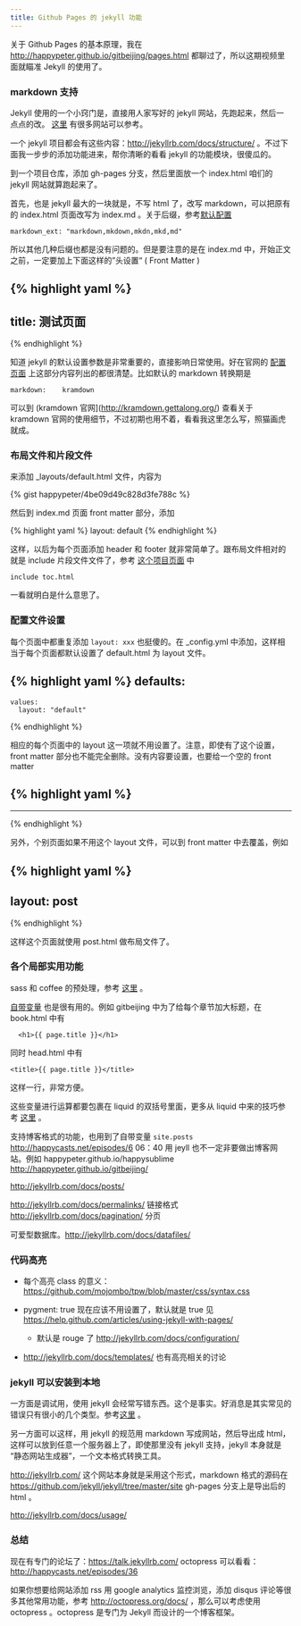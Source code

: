 ```yaml
---
title: Github Pages 的 jekyll 功能
---
```


关于 Github Pages 的基本原理，我在 <http://happypeter.github.io/gitbeijing/pages.html> 都聊过了，所以这期视频里面就瞄准 Jekyll 的使用了。

### markdown 支持

Jekyll 使用的一个小窍门是，直接用人家写好的 jekyll 网站，先跑起来，然后一点点的改。
[这里](https://github.com/jekyll/jekyll/wiki/sites) 有很多网站可以参考。

一个 jekyll 项目都会有这些内容：http://jekyllrb.com/docs/structure/
。不过下面我一步步的添加功能进来，帮你清晰的看看 jekyll 的功能模块，很傻瓜的。

到一个项目仓库，添加 gh-pages 分支，然后里面放一个 index.html 咱们的 jekyll 网站就算跑起来了。


首先，也是 jekyll 最大的一块就是，不写 html 了，改写 markdown，可以把原有的 index.html 页面改写为 index.md 。关于后缀，参考[默认配置](http://jekyllrb.com/docs/configuration/) 

    markdown_ext: "markdown,mkdown,mkdn,mkd,md"

所以其他几种后缀也都是没有问题的。但是要注意的是在 index.md 中，开始正文之前，一定要加上下面这样的”头设置“ ( Front Matter )

{% highlight yaml %}
---
title: 测试页面
---
{% endhighlight %}


知道 jekyll 的默认设置参数是非常重要的，直接影响日常使用。好在官网的 [配置页面](http://jekyllrb.com/docs/configuration/) 上这部分内容列出的都很清楚。比如默认的 markdown 转换期是

    markdown:    kramdown

可以到 (kramdown 官网](http://kramdown.gettalong.org/) 查看关于 kramdown 官网的使用细节，不过初期也用不着，看看我这里怎么写，照猫画虎就成。
<!-- 
- http://jekyllrb.com/docs/configuration/ 可以配置 kramdown 用 GFM 
  - 试了一下 ```ruby 这种形式还是实现不了高亮，所以还是用 liquid 格式的吧
  - 统一挺好
  - 这样只需要在 _config.yml 中什么都不做就行了，默认就是 kramdown
-->

### 布局文件和片段文件
来添加 _layouts/default.html 文件，内容为

{% gist happypeter/4be09d49c828d3fe788c %}


然后到 index.md 页面 front matter 部分，添加

{% highlight yaml %}
layout: default
{% endhighlight %}

这样，以后为每个页面添加 header 和 footer 就非常简单了。跟布局文件相对的就是 include 片段文件文件了，参考 [这个项目页面](https://github.com/happypeter/gitbeijing/blob/gh-pages/index.md) 中 

    include toc.html

一看就明白是什么意思了。

### 配置文件设置
每个页面中都重复添加 `layout: xxx` 也挺傻的。在 _config.yml 中添加，这样相当于每个页面都默认设置了 default.html 为 layout 文件。

{% highlight yaml %}
defaults:
  -
    values:
      layout: "default"
{% endhighlight %}

相应的每个页面中的 layout 这一项就不用设置了。注意，即使有了这个设置，front matter 部分也不能完全删除。没有内容要设置，也要给一个空的 front matter

{% highlight yaml %}
---
---
{% endhighlight %}

另外，个别页面如果不用这个 layout 文件，可以到 front matter 中去覆盖，例如

{% highlight yaml %}
---
layout: post
---
{% endhighlight %}

这样这个页面就使用 post.html 做布局文件了。


### 各个局部实用功能

sass 和 coffee 的预处理，参考 [这里](http://jekyllrb.com/docs/assets/) 。

[自带变量](http://jekyllrb.com/docs/variables/) 也是很有用的。例如 gitbeijing 中为了给每个章节加大标题，在 book.html 中有 

      <h1>{{ page.title }}</h1>

同时 head.html 中有

    <title>{{ page.title }}</title>

这样一行，非常方便。

这些变量进行运算都要包裹在 liquid 的双括号里面，更多从 liquid 中来的技巧参考 [这里](http://jekyllrb.com/docs/templates/) 。

支持博客格式的功能，也用到了自带变量 `site.posts`
http://happycasts.net/episodes/6  06：40
用 jeyll 也不一定非要做出博客网站。例如 happypeter.github.io/happysublime  http://happypeter.github.io/gitbeijing/

http://jekyllrb.com/docs/posts/

http://jekyllrb.com/docs/permalinks/ 链接格式
http://jekyllrb.com/docs/pagination/ 分页

可爱型数据库。http://jekyllrb.com/docs/datafiles/


### 代码高亮

  - 每个高亮 class 的意义：https://github.com/mojombo/tpw/blob/master/css/syntax.css
  - pygment: true 现在应该不用设置了，默认就是 true 见 https://help.github.com/articles/using-jekyll-with-pages/
    - 默认是 rouge 了 http://jekyllrb.com/docs/configuration/

  - http://jekyllrb.com/docs/templates/ 也有高亮相关的讨论

<!-- - http://jekyllrb.com/docs/posts/ 有代码高亮的讨论，看来想高亮必须用 liquid 没有其他选择 -->


### jekyll 可以安装到本地

一方面是调试用，使用 jekyll 会经常写错东西。这个是事实。好消息是其实常见的错误只有很小的几个类型。参考[这里](http://jekyllrb.com/docs/troubleshooting/) 。


另一方面可以这样，用 jekyll 的规范用 markdown 写成网站，然后导出成 html，这样可以放到任意一个服务器上了，即使那里没有 jekyll 支持，jekyll 本身就是 “静态网站生成器”，一个文本格式转换工具。

http://jekyllrb.com/ 这个网站本身就是采用这个形式，markdown 格式的源码在  https://github.com/jekyll/jekyll/tree/master/site  gh-pages 分支上是导出后的 html 。

http://jekyllrb.com/docs/usage/

### 总结
现在有专门的论坛了：https://talk.jekyllrb.com/
octopress 可以看看：http://happycasts.net/episodes/36

如果你想要给网站添加 rss 用 google analytics 监控浏览，添加 disqus 评论等很多其他常用功能，参考 <http://octopress.org/docs/> ，那么可以考虑使用 octopress 。octopress 是专门为 Jekyll 而设计的一个博客框架。